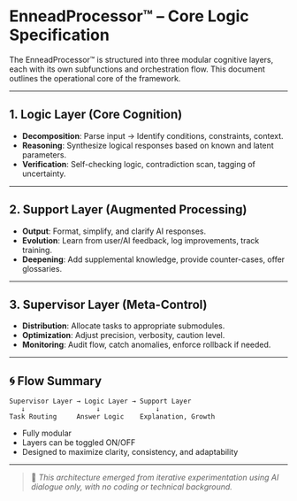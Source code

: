 # EnneadProcessor™ – Core Logic Specification

The EnneadProcessor™ is structured into three modular cognitive layers, each with its own subfunctions and orchestration flow. This document outlines the operational core of the framework.

---

## 1. Logic Layer (Core Cognition)
- **Decomposition**: Parse input → Identify conditions, constraints, context.
- **Reasoning**: Synthesize logical responses based on known and latent parameters.
- **Verification**: Self-checking logic, contradiction scan, tagging of uncertainty.

---

## 2. Support Layer (Augmented Processing)
- **Output**: Format, simplify, and clarify AI responses.
- **Evolution**: Learn from user/AI feedback, log improvements, track training.
- **Deepening**: Add supplemental knowledge, provide counter-cases, offer glossaries.

---

## 3. Supervisor Layer (Meta-Control)
- **Distribution**: Allocate tasks to appropriate submodules.
- **Optimization**: Adjust precision, verbosity, caution level.
- **Monitoring**: Audit flow, catch anomalies, enforce rollback if needed.

---

## 🌀 Flow Summary

```
Supervisor Layer → Logic Layer → Support Layer
   ↓                  ↓              ↓
Task Routing     Answer Logic    Explanation, Growth
```

- Fully modular
- Layers can be toggled ON/OFF
- Designed to maximize clarity, consistency, and adaptability

---

> 🧠 *This architecture emerged from iterative experimentation using AI dialogue only, with no coding or technical background.*
